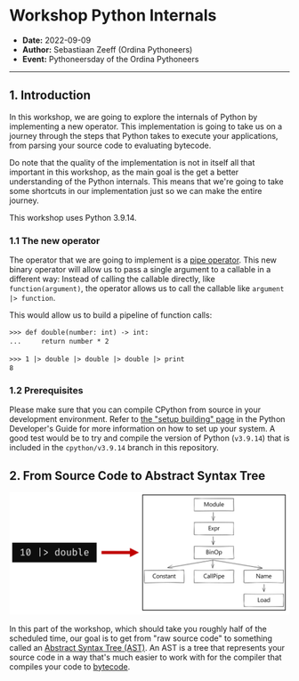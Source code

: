 # Workshop Python Internals
- **Date:** 2022-09-09
- **Author:** Sebastiaan Zeeff (Ordina Pythoneers)
- **Event:** Pythoneersday of the Ordina Pythoneers

---

## 1. Introduction

In this workshop, we are going to explore the internals of Python by
implementing a new operator. This implementation is going to take us on
a journey through the steps that Python takes to execute your
applications, from parsing your source code to evaluating bytecode.

Do note that the quality of the implementation is not in itself all that
important in this workshop, as the main goal is the get a better
understanding of the Python internals. This means that we're going to
take some shortcuts in our implementation just so we can make the entire
journey.

This workshop uses Python 3.9.14.

### 1.1 The new operator

The operator that we are going to implement is a
[pipe operator][elixer-pipe-operator]. This new binary operator will
allow us to pass a single argument to a callable in a different way:
Instead of calling the callable directly, like `function(argument)`, the
operator allows us to call the callable like `argument |> function`.

This would allow us to build a
pipeline of function calls:

```python-repl
>>> def double(number: int) -> int:
...     return number * 2

>>> 1 |> double |> double |> double |> print
8
```

### 1.2 Prerequisites

Please make sure that you can compile CPython from source in your
development environment. Refer to
[the "setup building" page][devguide-setup-building] in the Python
Developer's Guide for more information on how to set up your system. A
good test would be to try and compile the version of Python (`v3.9.14`)
that is included in the `cpython/v3.9.14` branch in this repository.

## 2. From Source Code to Abstract Syntax Tree

![Code to AST](/img/code-to-ast-bg.png "From Code to Abstract Syntax Tree")

In this part of the workshop, which should take you roughly half of the
scheduled time, our goal is to get from "raw source code" to something
called an [Abstract Syntax Tree (AST)][wikipedia-ast]. An AST is a tree
that represents your source code in a way that's much easier to work
with for the compiler that compiles your code to
[bytecode][py-glossary-bytecode]. 


[elixer-pipe-operator]: https://elixirschool.com/en/lessons/basics/pipe_operator
[devguide-setup-building]: https://devguide.python.org/getting-started/setup-building/
[wikipedia-ast]: https://en.wikipedia.org/wiki/Abstract_syntax_tree
[py-glossary-bytecode]: https://docs.python.org/3/glossary.html#term-bytecode
